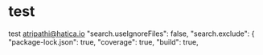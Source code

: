 # test
test
atripathi@hatica.io
"search.useIgnoreFiles": false,
  "search.exclude": {
    "package-lock.json": true,
    "coverage": true,
    "build": true,
